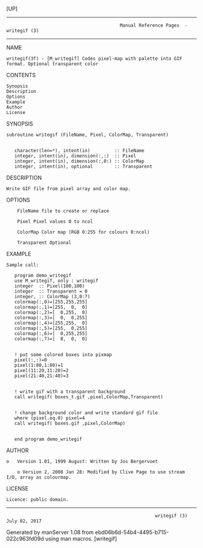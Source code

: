 [UP]

-----------------------------------------------------------------------------------------------------------------------------------
                                              Manual Reference Pages  - writegif (3)
-----------------------------------------------------------------------------------------------------------------------------------
                                                                 
NAME

    writegif(3f) - [M_writegif] Codes pixel-map with palette into GIF format. Optional transparent color

CONTENTS

    Synopsis
    Description
    Options
    Example
    Author
    License

SYNOPSIS

    subroutine writegif (FileName, Pixel, ColorMap, Transparent)


       character(len=*), intent(in)         :: FileName
       integer, intent(in), dimension(:,:)  :: Pixel
       integer, intent(in), dimension(:,0:) :: ColorMap
       integer, intent(in), optional        :: Transparent

DESCRIPTION

    Write GIF file from pixel array and color map.

OPTIONS

        FileName file to create or replace

        Pixel Pixel values 0 to ncol

        ColorMap Color map (RGB 0:255 for colours 0:ncol)

        Transparent Optional

EXAMPLE

    Sample call:

       program demo_writegif
       use M_writegif, only : writegif
       integer  :: Pixel(100,100)
       integer  :: Transparent = 0
       integer, :: ColorMap (3,0:7)
       colormap(:,0)=[255,255,255]
       colormap(:,1)=[255,  0,  0]
       colormap(:,2)=[  0,255,  0]
       colormap(:,3)=[  0,  0,255]
       colormap(:,4)=[255,255,  0]
       colormap(:,5)=[255,  0,255]
       colormap(:,6)=[  0,255,255]
       colormap(:,7)=[  0,  0,  0]


       ! put some colored boxes into pixmap
       pixel(:,:)=0
       pixel(1:80,1:80)=1
       pixel(11:20,11:20)=2
       pixel(21:40,21:40)=3


       ! write gif with a transparent background
       call writegif( boxes_t.gif ,pixel,ColorMap,Transparent)


       ! change background color and write standard gif file
       where (pixel.eq.0) pixel=4
       call writegif( boxes.gif ,pixel,ColorMap)


       end program demo_writegif



AUTHOR

    o   Version 1.01, 1999 August: Written by Jos Bergervoet

        o Version 2, 2008 Jan 28: Modified by Clive Page to use stream I/O, array as colourmap.

LICENSE

    Licence: public domain.

-----------------------------------------------------------------------------------------------------------------------------------

                                                           writegif (3)                                               July 02, 2017

Generated by manServer 1.08 from ebd06b6d-54b4-4495-b715-022c963fd09d using man macros.
                                                            [writegif]
